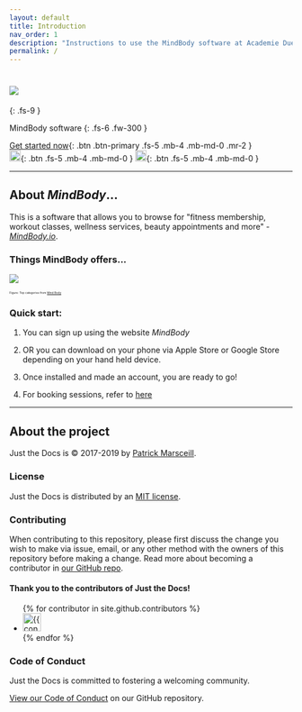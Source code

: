 ```yaml
---
layout: default
title: Introduction 
nav_order: 1
description: "Instructions to use the MindBody software at Academie Duello"
permalink: /
---
```


# ![](http://github.com/clintonbf/Lynns-and-Clints-doc-project/blob/gh-pages/assets/images/MB-Logo-1.jpg?raw=true) 
{: .fs-9 }


MindBody software 
{: .fs-6 .fw-300 }

[Get started now](https://mindbody.io){: .btn .btn-primary .fs-5 .mb-4 .mb-md-0 .mr-2 } <br> 
[<img src="http://github.com/clintonbf/Lynns-and-Clints-doc-project/blob/gh-pages/assets/images/apple-logo.jpg?raw=true" width="20" height="20" />](https://apps.apple.com/us/app/mindbody-gym-spa-wellness/id689501356?_branch_match_id=774734447297851430){: .btn .fs-5 .mb-4 .mb-md-0 }
[<img src="http://github.com/clintonbf/Lynns-and-Clints-doc-project/blob/gh-pages/assets/images/android.jpg?raw=true" width="20" height="20" />](https://play.google.com/store/apps/details?id=com.mindbodyonline.connect&hl=en_US&_branch_match_id=774734447297851430){: .btn .fs-5 .mb-4 .mb-md-0 }

---

## About _MindBody_... 

This is a software that allows you to browse for "fitness membership, workout classes, wellness services, beauty appointments and more" - [_MindBody.io_](http://mindbody.io). 

### Things MindBody offers...

![](http://github.com/clintonbf/Lynns-and-Clints-doc-project/blob/gh-pages/assets/images/MBOffers.png?raw=true)
 <p style="font-size: 5px"> Figure: Top categories from <a href="https://mindbody.io">Mind Body</a></p>

### Quick start:

1. You can sign up using the website _MindBody_

2. OR you can download on your phone via Apple Store or Google Store depending on your hand held device.

3. Once installed and made an account, you are ready to go! 

4. For booking sessions, refer to [here](https://clintonbf.github.io/Lynns-and-Clints-doc-project/docs/2-task1-booking-assessment/)


---

## About the project

Just the Docs is &copy; 2017-2019 by [Patrick Marsceill](http://patrickmarsceill.com).

### License

Just the Docs is distributed by an [MIT license](https://github.com/pmarsceill/just-the-docs/tree/master/LICENSE.txt).

### Contributing

When contributing to this repository, please first discuss the change you wish to make via issue,
email, or any other method with the owners of this repository before making a change. Read more about becoming a contributor in [our GitHub repo](https://github.com/pmarsceill/just-the-docs#contributing).

#### Thank you to the contributors of Just the Docs!

<ul class="list-style-none">
{% for contributor in site.github.contributors %}
  <li class="d-inline-block mr-1">
     <a href="{{ contributor.html_url }}"><img src="{{ contributor.avatar_url }}" width="32" height="32" alt="{{ contributor.login }}"/></a>
  </li>
{% endfor %}
</ul>

### Code of Conduct

Just the Docs is committed to fostering a welcoming community.

[View our Code of Conduct](https://github.com/pmarsceill/just-the-docs/tree/master/CODE_OF_CONDUCT.md) on our GitHub repository.
